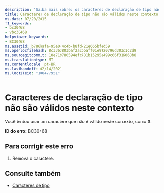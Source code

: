 ```yaml
---
description: 'Saiba mais sobre: os caracteres de declaração de tipo não são válidos neste contexto'
title: Caracteres de declaração de tipo não são válidos neste contexto
ms.date: 07/20/2015
f1_keywords:
- bc30468
- vbc30468
helpviewer_keywords:
- BC30468
ms.assetid: b786bafa-95e0-4c4b-b8fd-21e665bfed59
ms.openlocfilehash: 8c3363803baf2acbbaff01e9920796d303c1c2d9
ms.sourcegitcommit: 10e719780594efc781b15295e499c66f316068b8
ms.translationtype: MT
ms.contentlocale: pt-BR
ms.lasthandoff: 02/14/2021
ms.locfileid: "100477951"
---
```

# <a name="type-declaration-characters-are-not-valid-in-this-context"></a>Caracteres de declaração de tipo não são válidos neste contexto

Você tentou usar um caractere que não é válido neste contexto, como $.  
  
 **ID do erro:** BC30468  
  
## <a name="to-correct-this-error"></a>Para corrigir este erro  
  
1. Remova o caractere.  
  
## <a name="see-also"></a>Consulte também

- [Caracteres de tipo](../programming-guide/language-features/data-types/type-characters.md)
